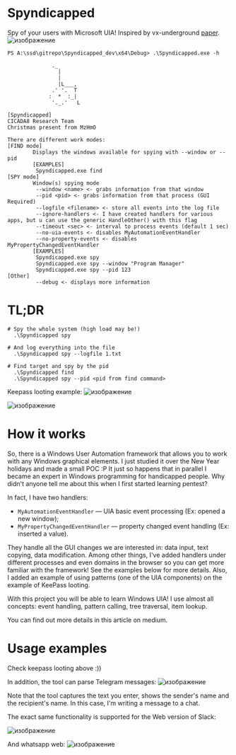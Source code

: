 # Spyndicapped

Spy of your users with Microsoft UIA! Inspired by vx-underground [paper](https://samples.vx-underground.org/Papers/Windows/Windows%20COM/2022-10-28%20-%20Using%20Windows%20IUIAutomation%20for%20spyware%20and%20other%20malicious%20purposes.html).
![изображение](https://github.com/user-attachments/assets/052ae59a-67d8-4d04-9fa1-847a34562af6)

```shell
PS A:\ssd\gitrepo\Spyndicapped_dev\x64\Debug> .\Spyndicapped.exe -h

              ._
                |
                |
                |L___,
              .' '.  T
             :  *  :_|
              '._.'   L

[Spyndicapped]
CICADA8 Research Team
Christmas present from MzHmO

There are different work modes:
[FIND mode]
        Displays the windows available for spying with --window or --pid
        [EXAMPLES]
         Spyndicapped.exe find
[SPY mode]
        Window(s) spying mode
         --window <name> <- grabs information from that window
         --pid <pid> <- grabs information from that process (GUI Required)
         --logfile <filename> <- store all events into the log file
         --ignore-handlers <- I have created handlers for various apps, but u can use the generic HandleOther() with this flag
         --timeout <sec> <- interval to process events (default 1 sec)
         --no-uia-events <- disables MyAutomationEventHandler
         --no-property-events <- disables MyPropertyChangedEventHandler
        [EXAMPLES]
         Spyndicapped.exe spy
         Spyndicapped.exe spy --window "Program Manager"
         Spyndicapped.exe spy --pid 123
[Other]
         --debug <- displays more information
```

# TL;DR

```shell
# Spy the whole system (high load may be!)
  .\Spyndicapped spy

# And log everything into the file
  .\Spyndicapped spy --logfile 1.txt

# Find target and spy by the pid
  .\Spyndicapped find
  .\Spyndicapped spy --pid <pid from find command>
```

Keepass looting example:
![изображение](https://github.com/user-attachments/assets/e14839f0-5692-4eed-868e-4dd3e9336667)

![изображение](https://github.com/user-attachments/assets/c7e7c40c-5137-44c0-a96d-b044505a177c)


# How it works
So, there is a Windows User Automation framework that allows you to work with any Windows graphical elements. I just studied it over the New Year holidays and made a small POC :P It just so happens that in parallel I became an expert in Windows programming for handicapped people. Why didn't anyone tell me about this when I first started learning pentest?

In fact, I have two handlers:
- `MyAutomationEventHandler` — UIA basic event processing (Ex: opened a new window);
- `MyPropertyChangedEventHandler` — property changed event handling (Ex: inserted a value).

They handle all the GUI changes we are interested in: data input, text copying, data modification. Among other things, I've added handlers under different processes and even domains in the browser so you can get more familiar with the framework! See the examples below for more details. Also, I added an example of using patterns (one of the UIA components) on the example of KeePass looting.

With this project you will be able to learn Windows UIA! I use almost all concepts: event handling, pattern calling, tree traversal, item lookup.

You can find out more details in this article on medium.

# Usage examples

Check keepass looting above :))

In addition, the tool can parse Telegram messages:
![изображение](https://github.com/user-attachments/assets/03458550-9aef-4eaf-b99c-1c98e62ba61e)

Note that the tool captures the text you enter, shows the sender's name and the recipient's name. In this case, I'm writing a message to a chat.

The exact same functionality is supported for the Web version of Slack:

![изображение](https://github.com/user-attachments/assets/b5559d1f-8916-4b58-ac0d-016c62e2aae4)

And whatsapp web:
![изображение](https://github.com/user-attachments/assets/b88fb837-4cba-4312-8f25-6eb766239544)



